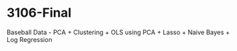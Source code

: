 # 3106-Final
Baseball Data - PCA + Clustering + OLS using PCA + Lasso + Naive Bayes + Log Regression

